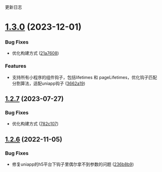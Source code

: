 更新日志

# [1.3.0](https://github.com/1977474741/spa-custom-hooks/compare/v1.2.7...v1.3.0) (2023-12-01)


### Bug Fixes

* 优化构建方式 ([21a7608](https://github.com/1977474741/spa-custom-hooks/commit/21a760884d499cc4fb6498533b28481a1345eeb8))


### Features

* 支持所有小程序的组件钩子，包括lifetimes 和 pageLifetimes，优化钩子匹配分割算法，适配uniapp钩子 ([3662a19](https://github.com/1977474741/spa-custom-hooks/commit/3662a19b8ae69aaea8756200fc32241860c4bad1))

## [1.2.7](https://github.com/1977474741/spa-custom-hooks/compare/v1.2.6...v1.2.7) (2023-07-27)


### Bug Fixes

* 优化构建方式 ([782c107](https://github.com/1977474741/spa-custom-hooks/commit/782c1070875ee570ede3b3d024828950d29bd099))

## [1.2.6](https://github.com/1977474741/spa-custom-hooks/compare/v1.2.5...v1.2.6) (2022-11-05)


### Bug Fixes

* 修复uniapp的h5平台下钩子里偶尔拿不到参数的问题 ([236b8b9](https://github.com/1977474741/spa-custom-hooks/commit/236b8b9f312cb1ea883538efc5ec21083899fdd7))
